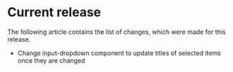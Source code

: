 # Current release

The following article contains the list of changes, which were made for this release.

- Change input-dropdown component to update titles of selected items once they are changed

